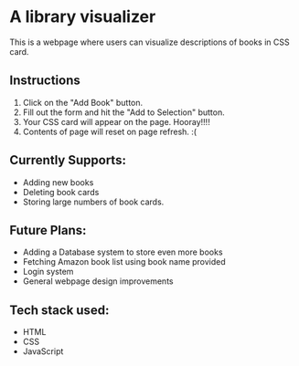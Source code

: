 # A library visualizer
This is a webpage where users can visualize descriptions of books in CSS card.
## Instructions
1. Click on the "Add Book" button.
2. Fill out the form and hit the "Add to Selection" button.
3. Your CSS card will appear on the page. Hooray!!!!
4. Contents of page will reset on page refresh. :(
## Currently Supports:
- Adding new books
- Deleting book cards
- Storing large numbers of book cards.
## Future Plans:
- Adding a Database system to store even more books
- Fetching Amazon book list using book name provided
- Login system
- General webpage design improvements
## Tech stack used:
- HTML
- CSS
- JavaScript

